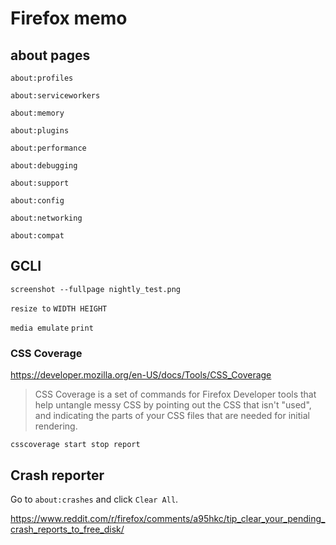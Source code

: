# Firefox memo

## about pages

`about:profiles`

`about:serviceworkers`

`about:memory`

`about:plugins`

`about:performance`

`about:debugging`

`about:support`

`about:config`

`about:networking`

`about:compat`

## GCLI

`screenshot --fullpage nightly_test.png`

`resize to` `WIDTH HEIGHT`

`media emulate` `print`

### CSS Coverage

<https://developer.mozilla.org/en-US/docs/Tools/CSS_Coverage>

> CSS Coverage is a set of commands for Firefox Developer tools that help untangle messy CSS by pointing out the CSS that isn't "used", and indicating the parts of your CSS files that are needed for initial rendering.

    csscoverage start stop report

## Crash reporter

Go to `about:crashes` and click `Clear All`.

<https://www.reddit.com/r/firefox/comments/a95hkc/tip_clear_your_pending_crash_reports_to_free_disk/>
